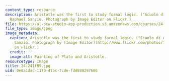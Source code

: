 ```yaml
---
content_type: resource
description: Aristotle was the first to study formal logic. ("Scuolo di Atene" by
  Raphael Sanzio. Photograph by Image Editor on Flickr.)
file: https://ol-ocw-studio-app-production.s3.amazonaws.com/courses/24-241-logic-i-fall-2009/0e8a1dad117047bc7cdefdd808297606_24-241f09.jpg
file_type: image/jpeg
image_metadata:
  caption: Aristotle was the first to study formal logic. ("Scuolo di Atene" by Raphael
    Sanzio. Photograph by [Image Editor](http://www.flickr.com/photos/11304375@N07/2769553173/)
    on Flickr.)
  credit: ''
  image-alt: Painting of Plato and Aristotle.
resourcetype: Image
title: 24-241f09.jpg
uid: 0e8a1dad-1170-47bc-7cde-fdd808297606
---
```

